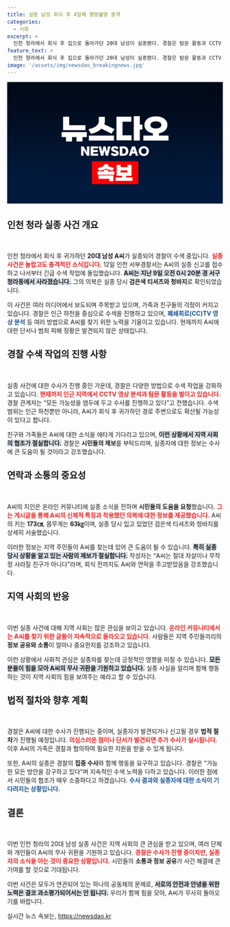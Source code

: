 ```yaml
---
title: 실종 남성 회식 후 4일째 행방불명 충격
categories:
  - 사회
excerpt: >
  인천 청라에서 회식 후 집으로 돌아가던 20대 남성이 실종됐다. 경찰은 탐문 활동과 CCTV 분석을 진행 중이며, 지인은 시민들에게 도움을 요청하고 있다. 실종의 이유는 미궁 속에 잠겨있다.
feature_text: >
  인천 청라에서 회식 후 집으로 돌아가던 20대 남성이 실종됐다. 경찰은 탐문 활동과 CCTV 분석을 진행 중이며, 지인은 시민들에게 도움을 요청하고 있다. 실종의 이유는 미궁 속에 잠겨있다.
image: '/assets/img/newsdao_breakingnews.jpg'
---
```


<p><img src="/assets/img/newsdao_breakingnews.jpg" alt="koreaapp 속보" /></p>

<h2 data-ke-size="size26">인천 청라 실종 사건 개요</h2>

<p data-ke-size="size16">&nbsp;</p>

<p>인천 청라에서 회식 후 귀가하던 <strong>20대 남성 A씨</strong>가 실종되어 경찰이 수색 중입니다. <b><span style="color: #ee2323;">실종 사건은 놀랍고도 충격적인 소식입니다.</span></b> 12일 인천 서부경찰서는 A씨의 실종 신고를 접수하고 나서부터 긴급 수색 작업에 돌입했습니다. <b><span style="background-color: #21538527;">A씨는 지난 9일 오전 0시 20분 경 서구 청라동에서 사라졌습니다.</span></b> 그의 의복은 실종 당시 <strong>검은색 티셔츠와 청바지</strong>로 확인되었습니다.</p>

<p>이 사건은 여러 미디어에서 보도되며 주목받고 있으며, 가족과 친구들의 걱정이 커지고 있습니다. 경찰은 인근 하천을 중심으로 수색을 진행하고 있으며, <b><span style="color: #1a5490;">폐쇄회로(CC)TV 영상 분석</span></b> 등 여러 방법으로 A씨를 찾기 위한 노력을 기울이고 있습니다. 현재까지 A씨에 대한 단서나 범죄 피해 정황은 발견되지 않은 상태입니다. </p>

<h2 data-ke-size="size26">경찰 수색 작업의 진행 사항</h2>

<p data-ke-size="size16">&nbsp;</p>

<p>실종 사건에 대한 수사가 진행 중인 가운데, 경찰은 다양한 방법으로 수색 작업을 강화하고 있습니다. <b><span style="color: #ee2323;">현재까지 인근 지역에서 <strong>CCTV 영상 분석</strong>과 탐문 활동을 벌이고 있습니다.</span></b> 경찰 관계자는 “모든 가능성을 염두에 두고 수사를 진행하고 있다”고 전했습니다. 수색 범위는 인근 하천뿐만 아니라, A씨가 회식 후 귀가하던 경로 주변으로도 확산될 가능성이 있다고 합니다.</p>

<p>친구와 가족들은 A씨에 대한 소식을 애타게 기다리고 있으며, <b><span style="background-color: #21538527;">이런 상황에서 지역 사회의 협조가 절실합니다.</span></b> 경찰은 <strong>시민들의 제보</strong>를 부탁드리며, 실종자에 대한 정보는 수사에 큰 도움이 될 것이라고 강조했습니다.</p>

<h2 data-ke-size="size26">연락과 소통의 중요성</h2>

<p data-ke-size="size16">&nbsp;</p>

<p>A씨의 지인은 온라인 커뮤니티에 실종 소식을 전하며 <strong>시민들의 도움을 요청</strong>했습니다. <b><span style="color: #ee2323;">그는 게시글을 통해 A씨의 신체적 특징과 착용했던 의복에 대한 정보를 제공했습니다.</span></b> A씨의 키는 <strong>173㎝</strong>, 몸무게는 <strong>63㎏</strong>이며, 실종 당시 입고 있었던 검은색 티셔츠와 청바지를 상세히 서술했습니다. </p>

<p>이러한 정보는 지역 주민들이 A씨를 찾는데 있어 큰 도움이 될 수 있습니다. <b><span style="background-color: #21538527;">특히 실종 당시 상황을 알고 있는 사람의 제보가 절실합니다.</span></b> 작성자는 “A씨는 절대 자살이나 무작정 사라질 친구가 아니다”라며, 회식 전까지도 A씨와 연락을 주고받았음을 강조했습니다. </p>

<h2 data-ke-size="size26">지역 사회의 반응</h2>

<p data-ke-size="size16">&nbsp;</p>

<p>이번 실종 사건에 대해 지역 사회는 많은 관심을 보이고 있습니다. <b><span style="color: #ee2323;">온라인 커뮤니티에서는 A씨를 찾기 위한 글들이 지속적으로 올라오고 있습니다.</span></b> 사람들은 지역 주민들끼리의 <strong>정보 공유와 소통</strong>이 얼마나 중요한지를 강조하고 있습니다. </p>

<p>이런 상황에서 사회적 관심은 실종자를 찾는데 긍정적인 영향을 미칠 수 있습니다. <b><span style="background-color: #21538527;">모든 분들이 힘을 모아 A씨의 무사 귀환을 기원하고 있습니다.</span></b> 실종 사실을 알리며 함께 행동하는 것이 지역 사회의 힘을 보여주는 예라고 할 수 있습니다.</p>

<h2 data-ke-size="size26">법적 절차와 향후 계획</h2>

<p data-ke-size="size16">&nbsp;</p>

<p>경찰은 A씨에 대한 수사가 진행되는 중이며, 실종자가 발견되거나 신고될 경우 <strong>법적 절차</strong>가 진행될 예정입니다. <b><span style="color: #ee2323;">의심스러운 점이나 단서가 발견되면 추가 수사가 실시됩니다.</span></b> 이후 A씨의 가족은 경찰과 협의하여 필요한 지원을 받을 수 있게 됩니다.</p>

<p>또한, A씨의 실종은 경찰의 <strong>집중 수사</strong>와 함께 행동을 요구하고 있습니다. 경찰은 "가능한 모든 방안을 강구하고 있다"며 지속적인 수색 노력을 다하고 있습니다. 이러한 점에서 시민들의 협조가 매우 소중하다고 하겠습니다. <b><span style="color: #1a5490;">수사 결과와 실종자에 대한 소식이 기다려지는 상황입니다.</span></b></p>

<h2 data-ke-size="size26">결론</h2>

<p data-ke-size="size16">&nbsp;</p>

<p>이번 인천 청라의 20대 남성 실종 사건은 지역 사회의 큰 관심을 받고 있으며, 여러 단체와 개인들이 A씨의 무사 귀환을 기원하고 있습니다. <b><span style="color: #ee2323;">경찰은 수사가 진행 중이지만, 실종자의 소식을 아는 것이 중요한 상황입니다.</span></b> 시민들의 <strong>소통과 정보 공유</strong>가 사건 해결에 큰 기여를 할 것으로 기대됩니다.</p>

<p>이번 사건은 모두가 연관되어 있는 하나의 공동체의 문제로, <b><span style="background-color: #21538527;">서로의 안전과 안녕을 위한 노력은 결코 과소평가되어서는 안 됩니다.</span></b> 우리가 함께 힘을 모아, A씨가 무사히 돌아오기를 바랍니다.</p>
실시간 뉴스 속보는, <a href="https://newsdao.kr" rel="dofollow">https://newsdao.kr</a>


